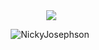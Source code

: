 <p align="center" >&nbsp;<img align=center src="https://github-readme-stats.vercel.app/api?username=NickyJosephson&show_icons=true&hide_border=true&include_all_commits=true"/>
<p align="center"> <img src="https://komarev.com/ghpvc/?username=NickyJosephson&label=Profile%20views&color=000000&style=flat" alt="NickyJosephson" /> </p>

